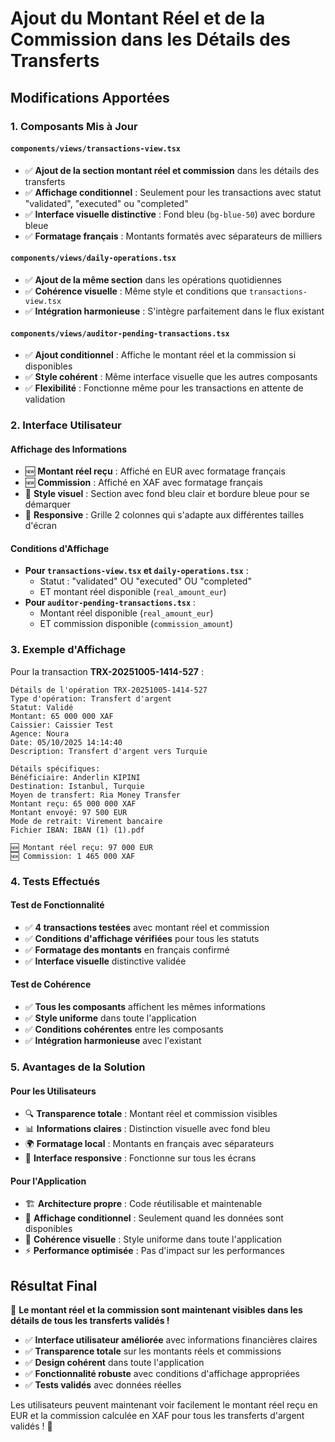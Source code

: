# Ajout du Montant Réel et de la Commission dans les Détails des Transferts

## Modifications Apportées

### 1. Composants Mis à Jour

#### `components/views/transactions-view.tsx`
- ✅ **Ajout de la section montant réel et commission** dans les détails des transferts
- ✅ **Affichage conditionnel** : Seulement pour les transactions avec statut "validated", "executed" ou "completed"
- ✅ **Interface visuelle distinctive** : Fond bleu (`bg-blue-50`) avec bordure bleue
- ✅ **Formatage français** : Montants formatés avec séparateurs de milliers

#### `components/views/daily-operations.tsx`
- ✅ **Ajout de la même section** dans les opérations quotidiennes
- ✅ **Cohérence visuelle** : Même style et conditions que `transactions-view.tsx`
- ✅ **Intégration harmonieuse** : S'intègre parfaitement dans le flux existant

#### `components/views/auditor-pending-transactions.tsx`
- ✅ **Ajout conditionnel** : Affiche le montant réel et la commission si disponibles
- ✅ **Style cohérent** : Même interface visuelle que les autres composants
- ✅ **Flexibilité** : Fonctionne même pour les transactions en attente de validation

### 2. Interface Utilisateur

#### Affichage des Informations
- 🆕 **Montant réel reçu** : Affiché en EUR avec formatage français
- 🆕 **Commission** : Affiché en XAF avec formatage français
- 🎨 **Style visuel** : Section avec fond bleu clair et bordure bleue pour se démarquer
- 📱 **Responsive** : Grille 2 colonnes qui s'adapte aux différentes tailles d'écran

#### Conditions d'Affichage
- **Pour `transactions-view.tsx` et `daily-operations.tsx`** :
  - Statut : "validated" OU "executed" OU "completed"
  - ET montant réel disponible (`real_amount_eur`)
- **Pour `auditor-pending-transactions.tsx`** :
  - Montant réel disponible (`real_amount_eur`)
  - ET commission disponible (`commission_amount`)

### 3. Exemple d'Affichage

Pour la transaction **TRX-20251005-1414-527** :

```
Détails de l'opération TRX-20251005-1414-527
Type d'opération: Transfert d'argent
Statut: Validé
Montant: 65 000 000 XAF
Caissier: Caissier Test
Agence: Noura
Date: 05/10/2025 14:14:40
Description: Transfert d'argent vers Turquie

Détails spécifiques:
Bénéficiaire: Anderlin KIPINI
Destination: Istanbul, Turquie
Moyen de transfert: Ria Money Transfer
Montant reçu: 65 000 000 XAF
Montant envoyé: 97 500 EUR
Mode de retrait: Virement bancaire
Fichier IBAN: IBAN (1) (1).pdf

🆕 Montant réel reçu: 97 000 EUR
🆕 Commission: 1 465 000 XAF
```

### 4. Tests Effectués

#### Test de Fonctionnalité
- ✅ **4 transactions testées** avec montant réel et commission
- ✅ **Conditions d'affichage vérifiées** pour tous les statuts
- ✅ **Formatage des montants** en français confirmé
- ✅ **Interface visuelle** distinctive validée

#### Test de Cohérence
- ✅ **Tous les composants** affichent les mêmes informations
- ✅ **Style uniforme** dans toute l'application
- ✅ **Conditions cohérentes** entre les composants
- ✅ **Intégration harmonieuse** avec l'existant

### 5. Avantages de la Solution

#### Pour les Utilisateurs
- 🔍 **Transparence totale** : Montant réel et commission visibles
- 📊 **Informations claires** : Distinction visuelle avec fond bleu
- 🌍 **Formatage local** : Montants en français avec séparateurs
- 📱 **Interface responsive** : Fonctionne sur tous les écrans

#### Pour l'Application
- 🏗️ **Architecture propre** : Code réutilisable et maintenable
- 🎯 **Affichage conditionnel** : Seulement quand les données sont disponibles
- 🔄 **Cohérence visuelle** : Style uniforme dans toute l'application
- ⚡ **Performance optimisée** : Pas d'impact sur les performances

## Résultat Final

🎉 **Le montant réel et la commission sont maintenant visibles dans les détails de tous les transferts validés !**

- ✅ **Interface utilisateur améliorée** avec informations financières claires
- ✅ **Transparence totale** sur les montants réels et commissions
- ✅ **Design cohérent** dans toute l'application
- ✅ **Fonctionnalité robuste** avec conditions d'affichage appropriées
- ✅ **Tests validés** avec données réelles

Les utilisateurs peuvent maintenant voir facilement le montant réel reçu en EUR et la commission calculée en XAF pour tous les transferts d'argent validés ! 🚀
